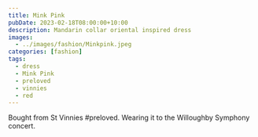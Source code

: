 ```yaml
---
title: Mink Pink
pubDate: 2023-02-18T08:00:00+10:00
description: Mandarin collar oriental inspired dress
images:
  - ../images/fashion/Minkpink.jpeg
categories: [fashion]
tags:
  - dress
  - Mink Pink
  - preloved
  - vinnies
  - red
---
```


Bought from St Vinnies #preloved. Wearing it to the Willoughby Symphony concert.
